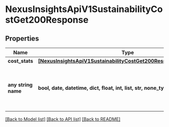 # NexusInsightsApiV1SustainabilityCostGet200Response


## Properties
Name | Type | Description | Notes
------------ | ------------- | ------------- | -------------
**cost_stats** | [**[NexusInsightsApiV1SustainabilityCostGet200ResponseCostStatsInner]**](NexusInsightsApiV1SustainabilityCostGet200ResponseCostStatsInner.md) |  | [optional] 
**any string name** | **bool, date, datetime, dict, float, int, list, str, none_type** | any string name can be used but the value must be the correct type | [optional]

[[Back to Model list]](../README.md#documentation-for-models) [[Back to API list]](../README.md#documentation-for-api-endpoints) [[Back to README]](../README.md)


